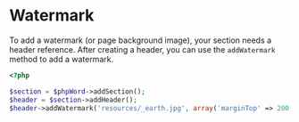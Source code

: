 # Watermark

To add a watermark (or page background image), your section needs a
header reference. After creating a header, you can use the
``addWatermark`` method to add a watermark.

``` php
<?php

$section = $phpWord->addSection();
$header = $section->addHeader();
$header->addWatermark('resources/_earth.jpg', array('marginTop' => 200, 'marginLeft' => 55));
```